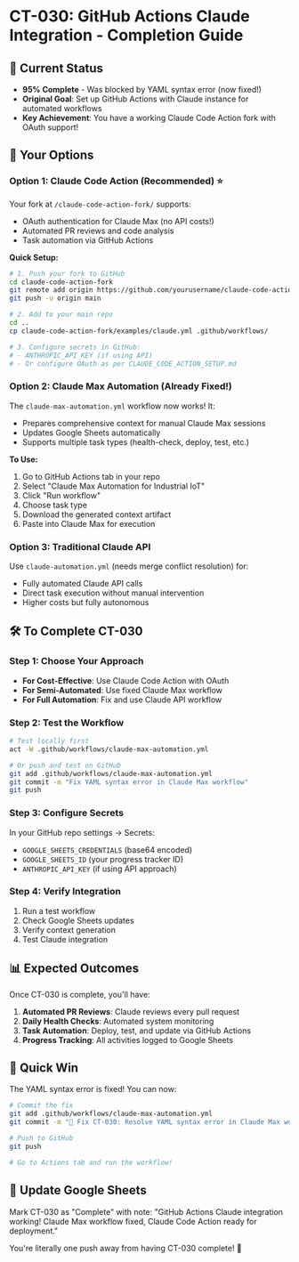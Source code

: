 # CT-030: GitHub Actions Claude Integration - Completion Guide

## 🎯 Current Status
- **95% Complete** - Was blocked by YAML syntax error (now fixed!)
- **Original Goal**: Set up GitHub Actions with Claude instance for automated workflows
- **Key Achievement**: You have a working Claude Code Action fork with OAuth support!

## 🚀 Your Options

### Option 1: Claude Code Action (Recommended) ⭐
Your fork at `/claude-code-action-fork/` supports:
- OAuth authentication for Claude Max (no API costs!)
- Automated PR reviews and code analysis
- Task automation via GitHub Actions

**Quick Setup:**
```bash
# 1. Push your fork to GitHub
cd claude-code-action-fork
git remote add origin https://github.com/yourusername/claude-code-action.git
git push -u origin main

# 2. Add to your main repo
cd ..
cp claude-code-action-fork/examples/claude.yml .github/workflows/

# 3. Configure secrets in GitHub:
# - ANTHROPIC_API_KEY (if using API)
# - Or configure OAuth as per CLAUDE_CODE_ACTION_SETUP.md
```

### Option 2: Claude Max Automation (Already Fixed!)
The `claude-max-automation.yml` workflow now works! It:
- Prepares comprehensive context for manual Claude Max sessions
- Updates Google Sheets automatically
- Supports multiple task types (health-check, deploy, test, etc.)

**To Use:**
1. Go to GitHub Actions tab in your repo
2. Select "Claude Max Automation for Industrial IoT"
3. Click "Run workflow"
4. Choose task type
5. Download the generated context artifact
6. Paste into Claude Max for execution

### Option 3: Traditional Claude API
Use `claude-automation.yml` (needs merge conflict resolution) for:
- Fully automated Claude API calls
- Direct task execution without manual intervention
- Higher costs but fully autonomous

## 🛠️ To Complete CT-030

### Step 1: Choose Your Approach
- **For Cost-Effective**: Use Claude Code Action with OAuth
- **For Semi-Automated**: Use fixed Claude Max workflow
- **For Full Automation**: Fix and use Claude API workflow

### Step 2: Test the Workflow
```bash
# Test locally first
act -W .github/workflows/claude-max-automation.yml

# Or push and test on GitHub
git add .github/workflows/claude-max-automation.yml
git commit -m "Fix YAML syntax error in Claude Max workflow"
git push
```

### Step 3: Configure Secrets
In your GitHub repo settings → Secrets:
- `GOOGLE_SHEETS_CREDENTIALS` (base64 encoded)
- `GOOGLE_SHEETS_ID` (your progress tracker ID)
- `ANTHROPIC_API_KEY` (if using API approach)

### Step 4: Verify Integration
1. Run a test workflow
2. Check Google Sheets updates
3. Verify context generation
4. Test Claude integration

## 📊 Expected Outcomes

Once CT-030 is complete, you'll have:
1. **Automated PR Reviews**: Claude reviews every pull request
2. **Daily Health Checks**: Automated system monitoring
3. **Task Automation**: Deploy, test, and update via GitHub Actions
4. **Progress Tracking**: All activities logged to Google Sheets

## 🎉 Quick Win

The YAML syntax error is fixed! You can now:
```bash
# Commit the fix
git add .github/workflows/claude-max-automation.yml
git commit -m "🔧 Fix CT-030: Resolve YAML syntax error in Claude Max workflow"

# Push to GitHub
git push

# Go to Actions tab and run the workflow!
```

## 📝 Update Google Sheets

Mark CT-030 as "Complete" with note:
"GitHub Actions Claude integration working! Claude Max workflow fixed, Claude Code Action ready for deployment."

You're literally one push away from having CT-030 complete! 🚀